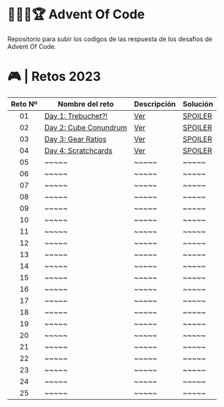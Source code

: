 # 👨🏻‍💻🏆 Advent Of Code

Repositorio para subir los codigos de las respuesta de los desafios de Advent Of Code.

# 🎮 | Retos 2023

| Reto Nº | Nombre del reto                                              | Descripción                                                                                | Solución                                                                                         |
| :-----: | ------------------------------------------------------------ | ------------------------------------------------------------------------------------------ | ------------------------------------------------------------------------------------------------ |
|   01    | [Day 1: Trebuchet?!](https://adventofcode.com/2023/day/1)    | [Ver](https://github.com/FabianAlvaradoDonoso/adventofcode/blob/main/2023/day_1/readme.md) | [SPOILER](https://github.com/FabianAlvaradoDonoso/adventofcode/blob/main/2023/day_1/day_1.ipynb) |
|   02    | [Day 2: Cube Conundrum](https://adventofcode.com/2023/day/2) | [Ver](https://github.com/FabianAlvaradoDonoso/adventofcode/blob/main/2023/day_2/readme.md) | [SPOILER](https://github.com/FabianAlvaradoDonoso/adventofcode/blob/main/2023/day_2/day_2.ipynb) |
|   03    | [Day 3: Gear Ratios](https://adventofcode.com/2023/day/3)    | [Ver](https://github.com/FabianAlvaradoDonoso/adventofcode/blob/main/2023/day_3/readme.md) | [SPOILER](https://github.com/FabianAlvaradoDonoso/adventofcode/blob/main/2023/day_3/day_3.ipynb) |
|   04    | [Day 4: Scratchcards](https://adventofcode.com/2023/day/4)   | [Ver](https://github.com/FabianAlvaradoDonoso/adventofcode/blob/main/2023/day_4/readme.md) | [SPOILER](https://github.com/FabianAlvaradoDonoso/adventofcode/blob/main/2023/day_4/day_4.ipynb) |
|   05    | ~~~~~                                                        | ~~~~~                                                                                      | ~~~~~                                                                                            |
|   06    | ~~~~~                                                        | ~~~~~                                                                                      | ~~~~~                                                                                            |
|   07    | ~~~~~                                                        | ~~~~~                                                                                      | ~~~~~                                                                                            |
|   08    | ~~~~~                                                        | ~~~~~                                                                                      | ~~~~~                                                                                            |
|   09    | ~~~~~                                                        | ~~~~~                                                                                      | ~~~~~                                                                                            |
|   10    | ~~~~~                                                        | ~~~~~                                                                                      | ~~~~~                                                                                            |
|   11    | ~~~~~                                                        | ~~~~~                                                                                      | ~~~~~                                                                                            |
|   12    | ~~~~~                                                        | ~~~~~                                                                                      | ~~~~~                                                                                            |
|   13    | ~~~~~                                                        | ~~~~~                                                                                      | ~~~~~                                                                                            |
|   14    | ~~~~~                                                        | ~~~~~                                                                                      | ~~~~~                                                                                            |
|   15    | ~~~~~                                                        | ~~~~~                                                                                      | ~~~~~                                                                                            |
|   16    | ~~~~~                                                        | ~~~~~                                                                                      | ~~~~~                                                                                            |
|   17    | ~~~~~                                                        | ~~~~~                                                                                      | ~~~~~                                                                                            |
|   18    | ~~~~~                                                        | ~~~~~                                                                                      | ~~~~~                                                                                            |
|   19    | ~~~~~                                                        | ~~~~~                                                                                      | ~~~~~                                                                                            |
|   20    | ~~~~~                                                        | ~~~~~                                                                                      | ~~~~~                                                                                            |
|   21    | ~~~~~                                                        | ~~~~~                                                                                      | ~~~~~                                                                                            |
|   22    | ~~~~~                                                        | ~~~~~                                                                                      | ~~~~~                                                                                            |
|   23    | ~~~~~                                                        | ~~~~~                                                                                      | ~~~~~                                                                                            |
|   24    | ~~~~~                                                        | ~~~~~                                                                                      | ~~~~~                                                                                            |
|   25    | ~~~~~                                                        | ~~~~~                                                                                      | ~~~~~                                                                                            |
